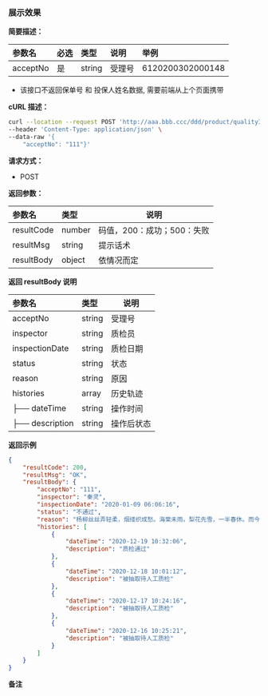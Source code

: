 ### 展示效果
**简要描述：**

| 参数名 | 必选 | 类型 | 说明 |举例
|:--- |:--- |:--- |:---  |:---  |
| acceptNo | 是 | string |  受理号 | 6120200302000148 |

* 该接口不返回保单号 和 投保人姓名数据, 需要前端从上个页面携带

**cURL 描述：**
```sh
curl --location --request POST 'http://aaa.bbb.ccc/ddd/product/qualityInspection/recordDetail' \
--header 'Content-Type: application/json' \
--data-raw '{   
	"acceptNo": "111"}'
```

**请求方式：**
- POST

**返回参数：**

|参数名|类型|说明|
|:----  |:----- |-----   |
|resultCode  | number | 码值，200：成功；500：失败|
|resultMsg | string | 提示话术  |
|resultBody |object |  依情况而定 |
 **返回 resultBody 说明** 

|参数名|类型|说明|
|:-----  |:-----|----- 
| acceptNo | string | 受理号  | 
| inspector | string | 质检员  | 
|  inspectionDate | string | 质检日期 | 
|    status | string |  状态 | 
|    reason | string | 原因|
|   histories | array | 历史轨迹| 
| ├──  dateTime | string | 操作时间| 
| ├──  description  | string | 操作后状态 | 


 **返回示例**
```json
{
    "resultCode": 200,
    "resultMsg": "OK",
    "resultBody": {
        "acceptNo": "111",
        "inspector": "秦灵",
        "inspectionDate": "2020-01-09 06:06:16",
        "status": "不通过",
        "reason": "杨柳丝丝弄轻柔，烟缕织成愁。海棠未雨，梨花先雪，一半春休。而今往事难重省，归梦绕秦楼。相思只在，丁香枝上，豆蔻梢头。",
        "histories": [
            {
                "dateTime": "2020-12-19 10:32:06",
                "description": "质检通过"
            },
            {
                "dateTime": "2020-12-18 10:01:12",
                "description": "被抽取待人工质检"
            },
            {
                "dateTime": "2020-12-17 10:24:16",
                "description": "被抽取待人工质检"
            },
            {
                "dateTime": "2020-12-16 10:25:21",
                "description": "被抽取待人工质检"
            }
        ]
    }
}
```

 **备注**